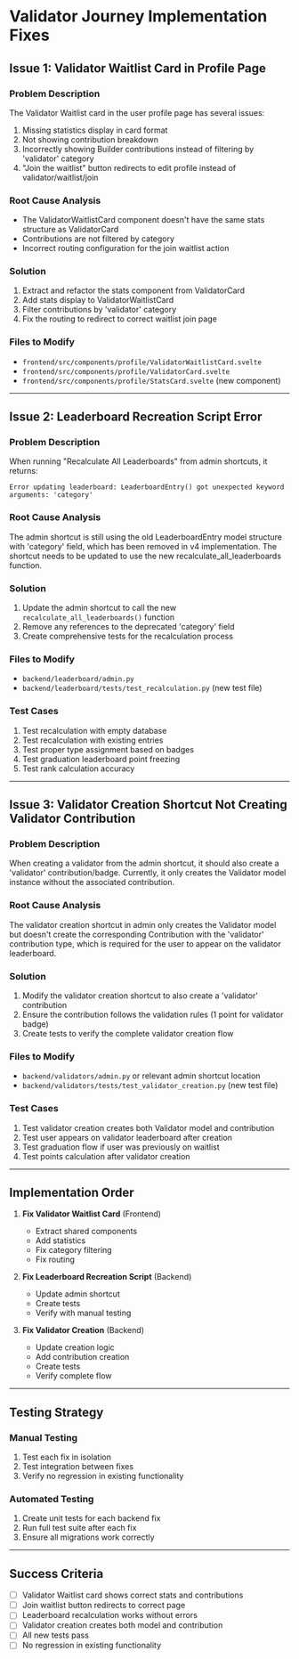 # Validator Journey Implementation Fixes

## Issue 1: Validator Waitlist Card in Profile Page

### Problem Description
The Validator Waitlist card in the user profile page has several issues:
1. Missing statistics display in card format
2. Not showing contribution breakdown
3. Incorrectly showing Builder contributions instead of filtering by 'validator' category
4. "Join the waitlist" button redirects to edit profile instead of validator/waitlist/join

### Root Cause Analysis
- The ValidatorWaitlistCard component doesn't have the same stats structure as ValidatorCard
- Contributions are not filtered by category
- Incorrect routing configuration for the join waitlist action

### Solution
1. Extract and refactor the stats component from ValidatorCard
2. Add stats display to ValidatorWaitlistCard
3. Filter contributions by 'validator' category
4. Fix the routing to redirect to correct waitlist join page

### Files to Modify
- `frontend/src/components/profile/ValidatorWaitlistCard.svelte`
- `frontend/src/components/profile/ValidatorCard.svelte`
- `frontend/src/components/profile/StatsCard.svelte` (new component)

---

## Issue 2: Leaderboard Recreation Script Error

### Problem Description
When running "Recalculate All Leaderboards" from admin shortcuts, it returns:
```
Error updating leaderboard: LeaderboardEntry() got unexpected keyword arguments: 'category'
```

### Root Cause Analysis
The admin shortcut is still using the old LeaderboardEntry model structure with 'category' field, which has been removed in v4 implementation. The shortcut needs to be updated to use the new recalculate_all_leaderboards function.

### Solution
1. Update the admin shortcut to call the new `recalculate_all_leaderboards()` function
2. Remove any references to the deprecated 'category' field
3. Create comprehensive tests for the recalculation process

### Files to Modify
- `backend/leaderboard/admin.py`
- `backend/leaderboard/tests/test_recalculation.py` (new test file)

### Test Cases
1. Test recalculation with empty database
2. Test recalculation with existing entries
3. Test proper type assignment based on badges
4. Test graduation leaderboard point freezing
5. Test rank calculation accuracy

---

## Issue 3: Validator Creation Shortcut Not Creating Validator Contribution

### Problem Description
When creating a validator from the admin shortcut, it should also create a 'validator' contribution/badge. Currently, it only creates the Validator model instance without the associated contribution.

### Root Cause Analysis
The validator creation shortcut in admin only creates the Validator model but doesn't create the corresponding Contribution with the 'validator' contribution type, which is required for the user to appear on the validator leaderboard.

### Solution
1. Modify the validator creation shortcut to also create a 'validator' contribution
2. Ensure the contribution follows the validation rules (1 point for validator badge)
3. Create tests to verify the complete validator creation flow

### Files to Modify
- `backend/validators/admin.py` or relevant admin shortcut location
- `backend/validators/tests/test_validator_creation.py` (new test file)

### Test Cases
1. Test validator creation creates both Validator model and contribution
2. Test user appears on validator leaderboard after creation
3. Test graduation flow if user was previously on waitlist
4. Test points calculation after validator creation

---

## Implementation Order

1. **Fix Validator Waitlist Card** (Frontend)
   - Extract shared components
   - Add statistics
   - Fix category filtering
   - Fix routing

2. **Fix Leaderboard Recreation Script** (Backend)
   - Update admin shortcut
   - Create tests
   - Verify with manual testing

3. **Fix Validator Creation** (Backend)
   - Update creation logic
   - Add contribution creation
   - Create tests
   - Verify complete flow

---

## Testing Strategy

### Manual Testing
1. Test each fix in isolation
2. Test integration between fixes
3. Verify no regression in existing functionality

### Automated Testing
1. Create unit tests for each backend fix
2. Run full test suite after each fix
3. Ensure all migrations work correctly

---

## Success Criteria

- [ ] Validator Waitlist card shows correct stats and contributions
- [ ] Join waitlist button redirects to correct page
- [ ] Leaderboard recalculation works without errors
- [ ] Validator creation creates both model and contribution
- [ ] All new tests pass
- [ ] No regression in existing functionality